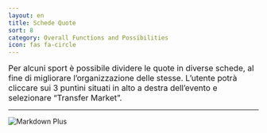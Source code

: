 ```yaml
---
layout: en
title: Schede Quote
sort: 8
category: Overall Functions and Possibilities
icon: fas fa-circle
---
```

<p class="message">

</p>

<font size="3">Per alcuni sport è possibile dividere le quote in diverse schede, al fine di migliorare l’organizzazione delle stesse. L’utente potrà cliccare sui 3 puntini situati in alto a destra dell’evento e selezionare “Transfer Market”.</font>

---

![Markdown Plus]({{site.baseurl}}/public/images/gestione-quote/transfer-market.png)